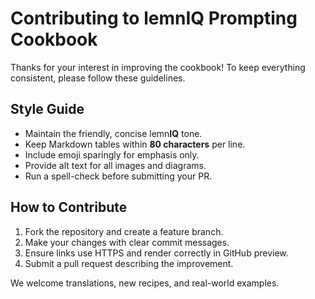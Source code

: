 # Contributing to lemn**IQ** Prompting Cookbook

Thanks for your interest in improving the cookbook! To keep everything
consistent, please follow these guidelines.

## Style Guide

- Maintain the friendly, concise lemn**IQ** tone.
- Keep Markdown tables within **80 characters** per line.
- Include emoji sparingly for emphasis only.
- Provide alt text for all images and diagrams.
- Run a spell-check before submitting your PR.

## How to Contribute

1. Fork the repository and create a feature branch.
2. Make your changes with clear commit messages.
3. Ensure links use HTTPS and render correctly in GitHub preview.
4. Submit a pull request describing the improvement.

We welcome translations, new recipes, and real-world examples.
